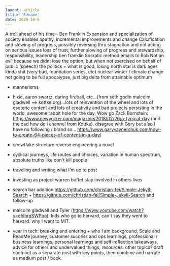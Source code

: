```yaml
---
layout: article
title: 'Rename'
date: 2020-10-9
---
```


A troll ahead of his time - Ben Franklin
Expansion and specialization of society enables apathy, incremental improvements and change
Calcification and slowing of progress, possibly reversing thru stagnation and not acting on serious issues
loss of trust, further slowing of progress and stewardship, responsibility, leadership
ben franklin Socratic method
emails to Rob
Not an evil because we didnt lose the option, but when not exercised on behalf of public (speech)
the politics = what is good, losing north star is dark ages kinda shit (very bad, foundation series, etc)
nuclear winter / climate change not going to be full apocalypse, just big delta from attainable optimum

- mannerisms

- hixie, aaron swartz, daring fireball, etc...(from seth godin malcolm gladwell ==> kottke.org)...lots of reinvention of the wheel and lots of esoteric content and lots of creativity and bad projects persisting in the world, awesome rabbit hole for the day. Wow go Zack Bornstein: https://www.newyorker.com/magazine/2018/02/26/a-typical-day (and the dad how do i channel from Kottke). disagree with Gary but also I have no following / brand so... https://www.garyvaynerchuk.com/how-to-create-64-pieces-of-content-in-a-day/

- snowflake structure reverse engineering a novel

- cyclical journeys, life routes and choices, variation in human spectrum, absolute truths like don't kill people

- traveling and writing what I'm up to post

- investing as project warren buffet stay involved in others lives

- search bar addition https://github.com/christian-fei/Simple-Jekyll-Search + https://github.com/christian-fei/Simple-Jekyll-Search and follow-up

- malcolm gladwell and Tyler (https://www.youtube.com/watch?v=ehlhrqSWPbo): kids who go to harvard, can't say they went to harvard. why I went to MIT.

- year in tech: breaking and entering + who I am background, Scale and ReadMe journey, customer success and ops learnings, professional / business learnings, personal learnings and self-reflection takeaways, advice for others and undervalued things, resources. other topics? draft each out as a separate post with key points, then combine and narrate as medium post / book.
